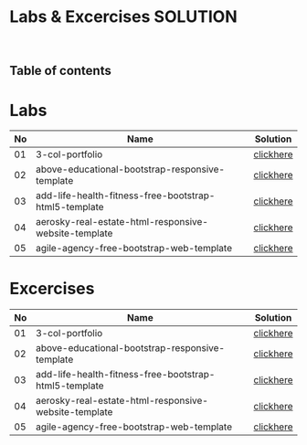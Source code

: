 # Labs & Excercises SOLUTION

<br/>

## Table of contents


# Labs
|No| Name  | Solution |
|-----|----------------|--------------|
|  01  | 3-col-portfolio	                                                  |[clickhere](https://pxnchxn.github.io/nested_dict_q_1/)|	                                                  
|  02  | above-educational-bootstrap-responsive-template	                  |[clickhere](https://learning-zone.github.io/website-templates/above-educational-bootstrap-responsive-template/)|	                  
|  03  | add-life-health-fitness-free-bootstrap-html5-template	          |[clickhere](https://learning-zone.github.io/website-templates/add-life-health-fitness-free-bootstrap-html5-template/)|	          
|  04  | aerosky-real-estate-html-responsive-website-template		      |[clickhere](https://learning-zone.github.io/website-templates/aerosky-real-estate-html-responsive-website-template/)|	      
|  05  | agile-agency-free-bootstrap-web-template					      |[clickhere](https://learning-zone.github.io/website-templates/3-col-portfolio/)|    
# Excercises
|No| Name  | Solution |
|-----|----------------|--------------|
|  01  | 3-col-portfolio	                                                  |[clickhere](https://learning-zone.github.io/website-templates/3-col-portfolio/)|	                                                  
|  02  | above-educational-bootstrap-responsive-template	                  |[clickhere](https://learning-zone.github.io/website-templates/above-educational-bootstrap-responsive-template/)|	                  
|  03  | add-life-health-fitness-free-bootstrap-html5-template	          |[clickhere](https://learning-zone.github.io/website-templates/add-life-health-fitness-free-bootstrap-html5-template/)|	          
|  04  | aerosky-real-estate-html-responsive-website-template		      |[clickhere](https://learning-zone.github.io/website-templates/aerosky-real-estate-html-responsive-website-template/)|	      
|  05  | agile-agency-free-bootstrap-web-template					      |[clickhere](https://learning-zone.github.io/website-templates/3-col-portfolio/)|    
